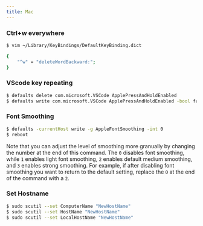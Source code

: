```yaml
---
title: Mac
---
```


### Ctrl+w everywhere

```bash
$ vim ~/Library/KeyBindings/DefaultKeyBinding.dict

{
    "^w" = "deleteWordBackward:";
}
```

### VScode key repeating

```bash
$ defaults delete com.microsoft.VSCode ApplePressAndHoldEnabled
$ defaults write com.microsoft.VSCode ApplePressAndHoldEnabled -bool false
```

### Font Smoothing

```bash
$ defaults -currentHost write -g AppleFontSmoothing -int 0
$ reboot
```

Note that you can adjust the level of smoothing more granually by changing the number at the end of this command. The `0` disables font smoothing, while `1` enables light font smoothing, `2` enables default medium smoothing, and `3` enables strong smoothing. For example, if after disabling font smoothing you want to return to the default setting, replace the `0` at the end of the command with a `2`.

### Set Hostname

```bash
$ sudo scutil --set ComputerName "NewHostName"
$ sudo scutil --set HostName "NewHostName"
$ sudo scutil --set LocalHostName "NewHostName"
```
